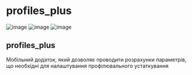 # profiles_plus
![image](https://github.com/Novoshytskyi/profiles_plus/assets/93870245/600b71c7-2146-40be-a6c3-32123cd4c39a)
![image](https://github.com/Novoshytskyi/profiles_plus/assets/93870245/c217b38a-0c3d-4ebf-a7c1-073470a30b31)
![image](https://github.com/Novoshytskyi/profiles_plus/assets/93870245/2e6cbfe4-dfbb-46d3-a360-1cd9df6fe001)

## profiles_plus

Мобільний додаток, який дозволяє проводити розрахунки параметрів, що необхідні для налаштування профілювального устаткування
